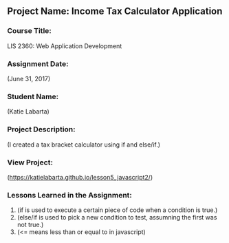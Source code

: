 ## Project Name:  Income Tax Calculator Application

### Course Title:
LIS 2360:  Web Application Development

### Assignment Date:  
(June 31, 2017)

### Student Name:  
(Katie Labarta)

### Project Description:
(I created a tax bracket calculator using if and else/if.)

### View Project:
(https://katielabarta.github.io/lesson5_javascript2/)

### Lessons Learned in the Assignment:
1. (if is used to execute a certain piece of code when a condition is true.)
2. (else/if is used to pick a new condition to test, assumning the first was not true.)
3. (<= means less than or equal to in javascript)

